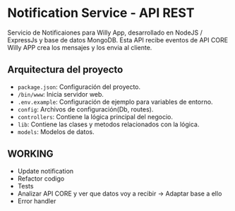 # Notification Service - API REST

Servicio de Notificaiones para Willy App, desarrollado en NodeJS / ExpressJs  y base de datos MongoDB. Esta API recibe eventos de API CORE Willy APP crea los mensajes y los envia al cliente.



## Arquitectura del proyecto

- `package.json`: Configuración del proyecto.
- `/bin/www`: Inicia servidor web.
- `.env.example`: Configuración de ejemplo para variables de entorno.
- `config`: Archivos de configuración(Db, routes).
- `controllers`: Contiene la lógica principal del negocio.
- `lib`: Contiene las clases y metodos relacionados con la lógica.
- `models`: Modelos de datos.


## WORKING
- Update notification
- Refactor codigo
- Tests
- Analizar API CORE y ver que datos voy a recibir -> Adaptar base a ello
- Error handler